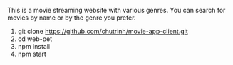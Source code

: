 This is a movie streaming website with various genres. You can search for movies by name or by the genre you prefer.
1. git clone https://github.com/chutrinh/movie-app-client.git
2. cd web-pet
3. npm install
4. npm start
